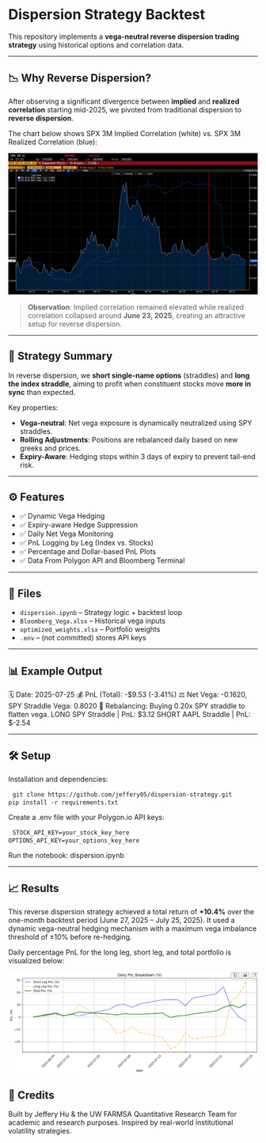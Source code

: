 # Dispersion Strategy Backtest

This repository implements a **vega-neutral reverse dispersion trading strategy** using historical options and correlation data.

---

## 📉 Why Reverse Dispersion?

After observing a significant divergence between **implied** and **realized correlation** starting mid-2025, we pivoted from traditional dispersion to **reverse dispersion**.

The chart below shows SPX 3M Implied Correlation (white) vs. SPX 3M Realized Correlation (blue):

![Bloomberg Correlation](./bloomberg_correlation.png)

> **Observation**: Implied correlation remained elevated while realized correlation collapsed around **June 23, 2025**, creating an attractive setup for reverse dispersion.

---

## 🧠 Strategy Summary

In reverse dispersion, we **short single-name options** (straddles) and **long the index straddle**, aiming to profit when constituent stocks move **more in sync** than expected.

Key properties:
- **Vega-neutral**: Net vega exposure is dynamically neutralized using SPY straddles.
- **Rolling Adjustments**: Positions are rebalanced daily based on new greeks and prices.
- **Expiry-Aware**: Hedging stops within 3 days of expiry to prevent tail-end risk.

---

## ⚙️ Features

- ✅ Dynamic Vega Hedging
- ✅ Expiry-aware Hedge Suppression
- ✅ Daily Net Vega Monitoring
- ✅ PnL Logging by Leg (Index vs. Stocks)
- ✅ Percentage and Dollar-based PnL Plots
- ✅ Data From Polygon API and Bloomberg Terminal

---

## 📁 Files

- `dispersion.ipynb` – Strategy logic + backtest loop
- `Bloomberg_Vega.xlsx` – Historical vega inputs
- `optimized_weights.xlsx` – Portfolio weights
- `.env` – (not committed) stores API keys

---

## 📊 Example Output

🗓️ Date: 2025-07-25
💰 PnL (Total): -$9.53 (-3.41%)
⚖️ Net Vega: -0.1620, SPY Straddle Vega: 0.8020
🔄 Rebalancing: Buying 0.20x SPY straddle to flatten vega.
  LONG  SPY Straddle         | PnL: $3.12
  SHORT AAPL Straddle        | PnL: $-2.54

---

## 🛠️ Setup

Installation and dependencies:
<pre> <code>git clone https://github.com/jeffery05/dispersion-strategy.git
pip install -r requirements.txt</code> </pre>

Create a .env file with your Polygon.io API keys:

<pre> <code>STOCK_API_KEY=your_stock_key_here
OPTIONS_API_KEY=your_options_key_here</code> </pre>

Run the notebook: dispersion.ipynb

---

## 📈 Results
This reverse dispersion strategy achieved a total return of **+10.4%** over the one-month backtest period (June 27, 2025 – July 25, 2025).
It used a dynamic vega-neutral hedging mechanism with a maximum vega imbalance threshold of ±10% before re-hedging.

Daily percentage PnL for the long leg, short leg, and total portfolio is visualized below:

![Daily PnL](./result_chart.png)


## 🧠 Credits
Built by Jeffery Hu & the UW FARMSA Quantitative Research Team for academic and research purposes. Inspired by real-world institutional volatility strategies.
